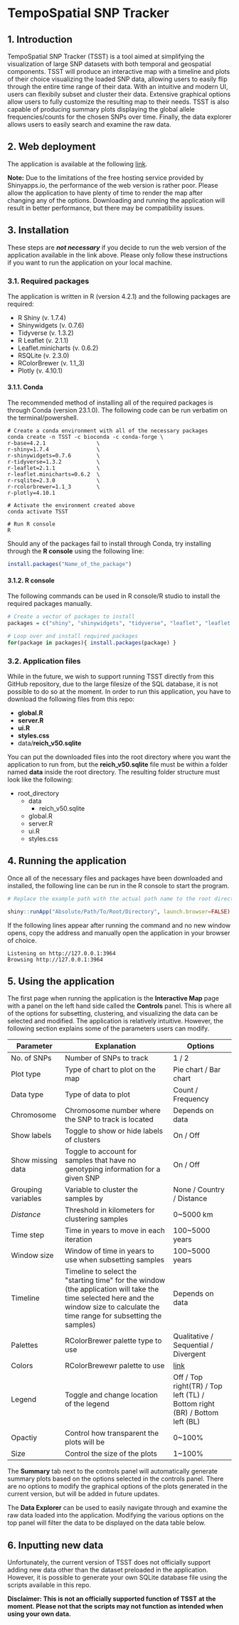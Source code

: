 # TempoSpatial SNP Tracker

## 1. Introduction

TempoSpatial SNP Tracker (TSST) is a tool aimed at simplifying the visualization of large SNP datasets with both temporal and geospatial components. TSST will produce an interactive map with a timeline and plots of their choice visualizing the loaded SNP data, allowing users to easily flip through the entire time range of their data. With an intuitive and modern UI, users can flexibily subset and cluster their data. Extensive graphical options allow users to fully customize the resulting map to their needs. TSST is also capable of producing summary plots displaying the global allele frequencies/counts for the chosen SNPs over time. Finally, the data explorer allows users to easily search and examine the raw data.

## 2. Web deployment

The application is available at the following [link](https://robinyn.shinyapps.io/tsst/).

**Note:** Due to the limitations of the free hosting service provided by Shinyapps.io, the performance of the web version is rather poor. Please allow the application to have plenty of time to render the map after changing any of the options. Downloading and running the application will result in better performance, but there may be compatibility issues.

## 3. Installation

These steps are ***not necessary*** if you decide to run the web version of the application available in the link above. Please only follow these instructions if you want to run the application on your local machine.

### 3.1. Required packages

The application is written in R (version 4.2.1) and the following packages are required:

* R Shiny (v. 1.7.4)
* Shinywidgets (v. 0.7.6)
* Tidyverse (v. 1.3.2)
* R Leaflet (v. 2.1.1)
* Leaflet.minicharts (v. 0.6.2)
* RSQLite (v. 2.3.0)
* RColorBrewer (v. 1.1_3)
* Plotly (v. 4.10.1)

#### **3.1.1. Conda**

The recommended method of installing all of the required packages is through Conda (version 23.1.0). The following code can be run verbatim on the terminal/powershell.

```shell
# Create a conda environment with all of the necessary packages
conda create -n TSST -c bioconda -c conda-forge \
r-base=4.2.1                \
r-shiny=1.7.4               \
r-shinywidgets=0.7.6        \
r-tidyverse=1.3.2           \
r-leaflet=2.1.1             \
r-leaflet.minicharts=0.6.2  \
r-rsqlite=2.3.0             \
r-rcolorbrewer=1.1_3        \
r-plotly=4.10.1

# Activate the environment created above
conda activate TSST

# Run R console
R
```

Should any of the packages fail to install through Conda, try installing through the **R console** using the following line:

```R
install.packages("Name_of_the_package")
```

#### **3.1.2. R console**

The following commands can be used in R console/R studio to install the required packages manually.

```R
# Create a vector of packages to install
packages = c("shiny", "shinywidgets", "tidyverse", "leaflet", "leaflet.minicharts", "rsqlite", "rcolorbrewer", "plotly")

# Loop over and install required packages
for(package in packages){ install.packages(package) }
```

### 3.2. Application files

While in the future, we wish to support running TSST directly from this GitHub repository, due to the large filesize of the SQL database, it is not possible to do so at the moment. In order to run this application, you have to download the following files from this repo:

* **global.R**
* **server.R**
* **ui.R**
* **styles.css**
* data/**reich_v50.sqlite**

You can put the downloaded files into the root directory where you want the application to run from, but the **reich_v50.sqlite** file must be within a folder named **data** inside the root directory. The resulting folder structure must look like the following:

- root_directory
  - data
    - reich_v50.sqlite
  - global.R
  - server.R
  - ui.R
  - styles.css

## 4. Running the application

Once all of the necessary files and packages have been downloaded and installed, the following line can be run in the R console to start the program.

```R
# Replace the example path with the actual path name to the root directory for the app

shiny::runApp("Absolute/Path/To/Root/Directory", launch.browser=FALSE)
```

If the following lines appear after running the command and no new window opens, copy the address and manually open the application in your browser of choice.

```shell
Listening on http://127.0.0.1:3964
Browsing http://127.0.0.1:3964
```

## 5. Using the application

The first page when running the application is the **Interactive Map** page with a panel on the left hand side called the **Controls** panel. This is where all of the options for subsetting, clustering, and visualizing the data can be selected and modified. The application is relatively intuitive. However, the following section explains some of the parameters users can modify.

| Parameter | Explanation | Options |
| --- | --- | --- |
| No. of SNPs | Number of SNPs to track | 1 / 2 |
| Plot type | Type of chart to plot on the map | Pie chart / Bar chart |
| Data type | Type of data to plot | Count / Frequency |
| Chromosome | Chromosome number where the SNP to track is located | Depends on data |
| Show labels | Toggle to show or hide labels of clusters | On / Off |
| Show missing data | Toggle to account for samples that have no genotyping information for a given SNP | On / Off |
| Grouping variables | Variable to cluster the samples by | None / Country / Distance |
| *Distance* | Threshold in kilometers for clustering samples | 0~5000 km|
| Time step | Time in years to move in each iteration | 100~5000 years |
| Window size | Window of time in years to use when subsetting samples | 100~5000 years |
| Timeline | Timeline to select the "starting time" for the window (the application will take the time selected here and the window size to calculate the time range for subsetting the samples) | Depends on data |
| Palettes | RColorBrewer palette type to use | Qualitative / Sequential / Divergent |
| Colors | RColorBrewewr palette to use | [link](https://r-graph-gallery.com/38-rcolorbrewers-palettes.html) |
| Legend | Toggle and change location of the legend | Off / Top right(TR) / Top left (TL) / Bottom right (BR) / Bottom left (BL) |
| Opactiy | Control how transparent the plots will be | 0~100% |
| Size | Control the size of the plots | 1~100% |

The **Summary** tab next to the controls panel will automatically generate summary plots based on the options selected in the controls panel. There are no options to modify the graphical options of the plots generated in the current version, but will be added in future updates.

The **Data Explorer** can be used to easily navigate through and examine the raw data loaded into the application. Modifying the various options on the top panel will filter the data to be displayed on the data table below.

## 6. Inputting new data

Unfortunately, the current version of TSST does not officially support adding new data other than the dataset preloaded in the application. However, it is possible to generate your own SQLite database file using the scripts available in this repo.

**Disclaimer: This is not an officially supported function of TSST at the moment. Please not that the scripts may not function as intended when using your own data.**

